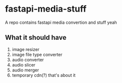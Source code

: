 # fastapi-media-stuff
A repo contains fastapi media convertion and stuff yeah
## What it should have
1. image resizer
2. image file type converter
3. audio converter
4. audio slicer
5. audio merger  
6. temporary cdn(?)
that's about it
